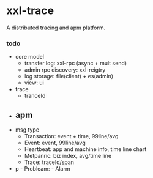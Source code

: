 # xxl-trace
A distributed tracing and apm platform.


### todo
- core model
    - transfer log: xxl-rpc (async + mult send)
    - admin rpc discovery: xxl-reigtry
    - log storage: file(client) + es(admin)
    - view: ui 
- trace
    - tranceId
- apm
    - 
- msg type
    - Transaction: event + time, 99line/avg
    - Event: event, 99line/avg
    - Heartbeat: app and machine info, time line chart 
    - Metpanric: biz index, avg/time line
    - Trace: traceId/span
- p
        - Probleam: 
        - Alarm